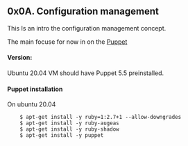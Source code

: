 ## 0x0A. Configuration management

This Is an intro the configuration management concept.

The main focuse for now in on the [Puppet](https://intranet.alxswe.com/rltoken/WON0M4DNRabf88KAG_pDUA)


#### Version:
Ubuntu 20.04 VM should have Puppet 5.5 preinstalled.


#### Puppet installation
On ubuntu 20.04

		$ apt-get install -y ruby=1:2.7+1 --allow-downgrades
		$ apt-get install -y ruby-augeas
		$ apt-get install -y ruby-shadow
		$ apt-get install -y puppet

